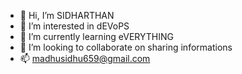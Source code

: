 - 👋 Hi, I’m SIDHARTHAN 
- 👀 I’m interested in dEVoPS
- 🌱 I’m currently learning eVERYTHING
- 💞️ I’m looking to collaborate on sharing informations
- 📫 madhusidhu659@gmail.com

<!---
madsid659/madsid659 is a ✨ special ✨ repository because its `README.md` (this file) appears on your GitHub profile.
You can click the Preview link to take a look at your changes.
--->
